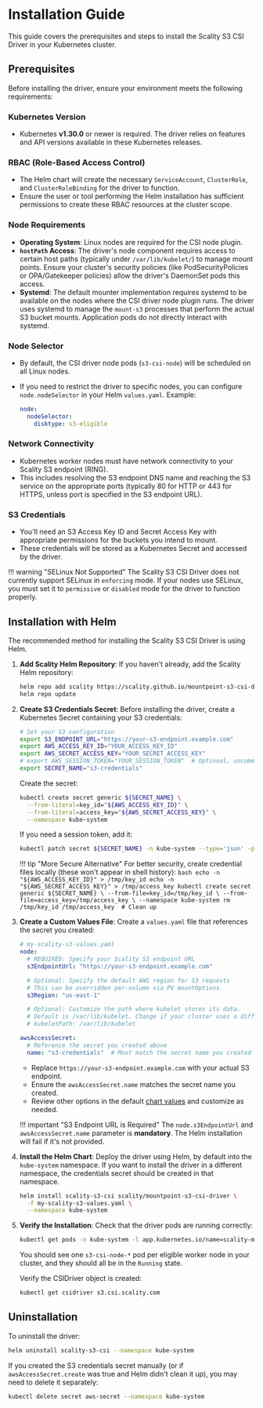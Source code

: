 # Installation Guide

This guide covers the prerequisites and steps to install the Scality S3 CSI Driver in your Kubernetes cluster.

## Prerequisites

Before installing the driver, ensure your environment meets the following requirements:

### Kubernetes Version

- Kubernetes **v1.30.0** or newer is required. The driver relies on features and API versions available in these Kubernetes releases.

### RBAC (Role-Based Access Control)

- The Helm chart will create the necessary `ServiceAccount`, `ClusterRole`, and `ClusterRoleBinding` for the driver to function.
- Ensure the user or tool performing the Helm installation has sufficient permissions to create these RBAC resources at the cluster scope.

### Node Requirements

- **Operating System**: Linux nodes are required for the CSI node plugin.
- **`hostPath` Access**: The driver's node component requires access to certain host paths (typically under `/var/lib/kubelet/`) to manage mount points. Ensure your cluster's security policies
  (like PodSecurityPolicies or OPA/Gatekeeper policies) allow the driver's DaemonSet pods this access.
- **Systemd**: The default mounter implementation requires systemd to be available on the nodes where the CSI driver node plugin runs.
  The driver uses systemd to manage the `mount-s3` processes that perform the actual S3 bucket mounts. Application pods do not directly interact with systemd.

### Node Selector

- By default, the CSI driver node pods (`s3-csi-node`) will be scheduled on all Linux nodes.
- If you need to restrict the driver to specific nodes, you can configure `node.nodeSelector` in your Helm `values.yaml`.
  Example:

  ```yaml
  node:
    nodeSelector:
      disktype: s3-eligible
  ```

### Network Connectivity

- Kubernetes worker nodes must have network connectivity to your Scality S3 endpoint (RING).
- This includes resolving the S3 endpoint DNS name and reaching the S3 service on the appropriate ports (typically 80 for HTTP or 443 for HTTPS, unless port is specified in the S3 endpoint URL).

### S3 Credentials

- You'll need an S3 Access Key ID and Secret Access Key with appropriate permissions for the buckets you intend to mount.
- These credentials will be stored as a Kubernetes Secret and accessed by the driver.

!!! warning "SELinux Not Supported"
    The Scality S3 CSI Driver does not currently support SELinux in `enforcing` mode. If your nodes use SELinux, you must set it to `permissive` or `disabled` mode for the driver to function properly.

## Installation with Helm

The recommended method for installing the Scality S3 CSI Driver is using Helm.

1. **Add Scality Helm Repository**:
   If you haven't already, add the Scality Helm repository:

   ```bash
   helm repo add scality https://scality.github.io/mountpoint-s3-csi-driver
   helm repo update
   ```

2. **Create S3 Credentials Secret**:
   Before installing the driver, create a Kubernetes Secret containing your S3 credentials:

   ```bash
   # Set your S3 configuration
   export S3_ENDPOINT_URL="https://your-s3-endpoint.example.com"
   export AWS_ACCESS_KEY_ID="YOUR_ACCESS_KEY_ID"
   export AWS_SECRET_ACCESS_KEY="YOUR_SECRET_ACCESS_KEY"
   # export AWS_SESSION_TOKEN="YOUR_SESSION_TOKEN"  # Optional, uncomment if needed
   export SECRET_NAME="s3-credentials"
   ```

   Create the secret:

   ```bash
   kubectl create secret generic ${SECRET_NAME} \
     --from-literal=key_id="${AWS_ACCESS_KEY_ID}" \
     --from-literal=access_key="${AWS_SECRET_ACCESS_KEY}" \
     --namespace kube-system
   ```

   If you need a session token, add it:

   ```bash
   kubectl patch secret ${SECRET_NAME} -n kube-system --type='json' -p='[{"op": "add", "path": "/data/session_token", "value": "'$(echo -n "${AWS_SESSION_TOKEN}" | base64)'"}]'
   ```

   !!! tip "More Secure Alternative"
       For better security, create credential files locally (these won't appear in shell history):
       ```bash
       echo -n "${AWS_ACCESS_KEY_ID}" > /tmp/key_id
       echo -n "${AWS_SECRET_ACCESS_KEY}" > /tmp/access_key
       kubectl create secret generic ${SECRET_NAME} \
         --from-file=key_id=/tmp/key_id \
         --from-file=access_key=/tmp/access_key \
         --namespace kube-system
       rm /tmp/key_id /tmp/access_key  # Clean up
       ```

3. **Create a Custom Values File**:
   Create a `values.yaml` file that references the secret you created:

   ```yaml
   # my-scality-s3-values.yaml
   node:
     # REQUIRED: Specify your Scality S3 endpoint URL
     s3EndpointUrl: "https://your-s3-endpoint.example.com"

     # Optional: Specify the default AWS region for S3 requests
     # This can be overridden per-volume via PV mountOptions.
     s3Region: "us-east-1"

     # Optional: Customize the path where kubelet stores its data.
     # Default is /var/lib/kubelet. Change if your cluster uses a different path.
     # kubeletPath: /var/lib/kubelet

   awsAccessSecret:
     # Reference the secret you created above
     name: "s3-credentials"  # Must match the secret name you created
   ```

   - Replace `https://your-s3-endpoint.example.com` with your actual S3 endpoint.
   - Ensure the `awsAccessSecret.name` matches the secret name you created.
   - Review other options in the default [chart values](https://github.com/scality/mountpoint-s3-csi-driver/blob/main/charts/scality-mountpoint-s3-csi-driver/values.yaml) and customize as needed.

   !!! important "S3 Endpoint URL is Required"
       The `node.s3EndpointUrl`  and `awsAccessSecret.name` parameter is **mandatory**. The Helm installation will fail if it's not provided.

4. **Install the Helm Chart**:
   Deploy the driver using Helm, by default into the `kube-system` namespace. If you want to install the driver in a different namespace, the credentials secret should be created in that namespace.

   ```bash
   helm install scality-s3-csi scality/mountpoint-s3-csi-driver \
     -f my-scality-s3-values.yaml \
     --namespace kube-system
   ```

5. **Verify the Installation**:
   Check that the driver pods are running correctly:

   ```bash
   kubectl get pods -n kube-system -l app.kubernetes.io/name=scality-mountpoint-s3-csi-driver
   ```

   You should see one `s3-csi-node-*` pod per eligible worker node in your cluster, and they should all be in the `Running` state.

   Verify the CSIDriver object is created:

   ```bash
   kubectl get csidriver s3.csi.scality.com
   ```

## Uninstallation

To uninstall the driver:

```bash
helm uninstall scality-s3-csi --namespace kube-system
```

If you created the S3 credentials secret manually (or if `awsAccessSecret.create` was true and Helm didn't clean it up), you may need to delete it separately:

```bash
kubectl delete secret aws-secret --namespace kube-system
```
